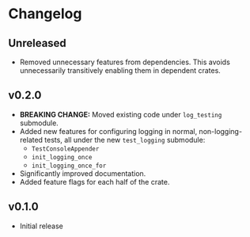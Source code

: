 # Changelog

## Unreleased
* Removed unnecessary features from dependencies.
  This avoids unnecessarily transitively enabling them in dependent crates.

## v0.2.0
* **BREAKING CHANGE:** Moved existing code under `log_testing` submodule.
* Added new features for configuring logging in normal, non-logging-related tests,
  all under the new `test_logging` submodule:
   - `TestConsoleAppender`
   - `init_logging_once`
   - `init_logging_once_for`
* Significantly improved documentation.
* Added feature flags for each half of the crate.

## v0.1.0
* Initial release

